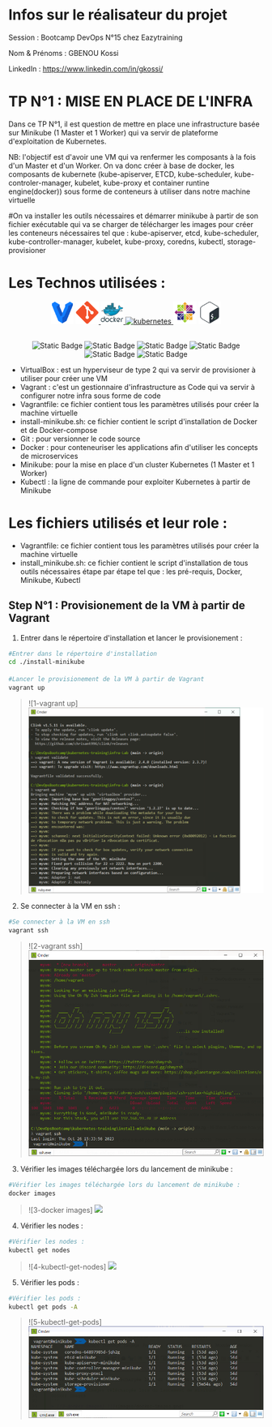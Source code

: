 
# Infos sur le réalisateur du projet
Session       : Bootcamp DevOps N°15 chez Eazytraining

Nom & Prénoms : GBENOU Kossi

LinkedIn      : https://www.linkedin.com/in/gkossi/

# TP N°1 : MISE EN PLACE DE L'INFRA

Dans ce TP N°1, il est question de mettre en place une infrastructure basée sur Minikube (1 Master et 1 Worker) qui va servir de plateforme d'exploitation de Kubernetes.

NB: l'objectif est d'avoir une VM qui va renfermer les composants à la fois d'un Master et d'un Worker. On va donc créer à base de docker, les composants de kubernete (kube-apiserver, ETCD, kube-scheduler, kube-controler-manager, kubelet, kube-proxy et container runtine engine(docker)) sous forme de conteneurs à utiliser dans notre machine virtuelle 

#On va installer les outils nécessaires et démarrer minikube à partir de son fichier exécutable qui va se charger de télécharger les images pour créer les conteneurs nécessaires tel que : kube-apiserver, etcd, kube-scheduler, kube-controller-manager, kubelet, kube-proxy, coredns, kubectl, storage-provisioner

# Les Technos utilisées :

<div align="center">

<!--img src="https://github.com/Tony-Dja/Jenkins_pipeline_HEROKU_deployment/blob/672b58d62fa5d424fb7162e33546c67f3bcbebc2/screenshots/jenkins.png" width="50%" height="50%"-->

<img src="https://github.com/devicons/devicon/blob/v2.15.1/icons/vagrant/vagrant-original.svg" width="45" height="45"/>
<a href="https://git-scm.com/" target="_blank">
	<img src="https://github.com/devicons/devicon/blob/v2.15.1/icons/git/git-original.svg" width="45" height="45"/>
</a>
<a href="https://www.docker.com/" target="_blank">
	<img src="https://raw.githubusercontent.com/devicons/devicon/master/icons/docker/docker-original-wordmark.svg" alt="docker" width="45" height="45"/>
</a>
<a href="https://kubernetes.io" target="_blank">
	<img src="https://cdn.jsdelivr.net/gh/devicons/devicon/icons/kubernetes/kubernetes-plain-wordmark.svg" alt="kubernetes" width="45" height="45"/>
</a>
<img src="https://github.com/devicons/devicon/blob/v2.15.1/icons/centos/centos-original.svg" width="45" height="45"/> 
<a href="https://www.gnu.org/software/bash/" target="_blank"> 
	<img src="https://github.com/devicons/devicon/blob/v2.15.1/icons/bash/bash-original.svg" alt="bash" width="45" height="45"/>  
</a>
</div>

<br />
<div align="center">

![Static Badge](https://img.shields.io/badge/VirtualBox-red?style=for-the-badge&logo=VirtualBox&logoColor=white)
![Static Badge](https://img.shields.io/badge/Vagrant-430098?style=for-the-badge&logo=Vagrant&logoColor=white)
![Static Badge](https://img.shields.io/badge/Git-black?style=for-the-badge&logo=Git&logoColor=red)
![Static Badge](https://img.shields.io/badge/Docker-white?style=for-the-badge&logo=Docker&logoColor=2CA5E0)
![Static Badge](https://img.shields.io/badge/Kubernetes-2CA5E0?style=for-the-badge&logo=Kubernetes&logoColor=white)
![Static Badge](https://img.shields.io/badge/Centos-cyan?style=for-the-badge&logo=Centost&logoColor=white)


</div>

- VirtualBox : est un hyperviseur de type 2 qui va servir de provisioner à utiliser pour créer une VM
- Vagrant : c'est un gestionnaire d'infrastructure as Code qui va servir à configurer notre infra sous forme de code
- Vagrantfile: ce fichier contient tous les paramètres utilisés pour créer la machine virtuelle
- install-minikube.sh: ce fichier contient le script d'installation de Docker et de Docker-compose
- Git     : pour versionner le code source
- Docker  : pour conteneuriser les applications afin d'utiliser les concepts de microservices
- Minikube: pour la mise en place d'un cluster Kubernetes (1 Master et 1 Worker)
- Kubectl : la ligne de commande pour exploiter Kubernetes à partir de Minikube


# Les fichiers utilisés et leur role :
- Vagrantfile: ce fichier contient tous les paramètres utilisés pour créer la machine virtuelle
- install_minikube.sh: ce fichier contient le script d'installation de tous outils nécessaires étape par étape tel que : les pré-requis, Docker, Minikube, Kubectl




## Step N°1 : Provisionement de la VM à partir de Vagrant

1) Entrer dans le répertoire d'installation et lancer le provisionement :
```bash
#Entrer dans le répertoire d'installation
cd ./install-minikube

#Lancer le provisionement de la VM à partir de Vagrant
vagrant up
```
> ![1-vagrant up] ![](images/vagrant-up.png)

2) Se connecter à la VM en ssh :
```bash
#Se connecter à la VM en ssh
vagrant ssh
```
> ![2-vagrant ssh] ![](images/install-finish&vagrant-ssh.png)

3) Vérifier les images téléchargée lors du lancement de minikube :
```bash
#Vérifier les images téléchargée lors du lancement de minikube :
docker images
```
> ![3-docker images] ![](images/docker-images.png)

4) Vérifier les nodes :
```bash
#Vérifier les nodes :
kubectl get nodes
```
> ![4-kubectl-get-nodes] ![](images/kubectl-get-nodes.png)

5) Vérifier les pods :
```bash
#Vérifier les pods :
kubectl get pods -A
```
> ![5-kubectl-get-pods] ![](images/4-kubectl-get-pods-A.png)
